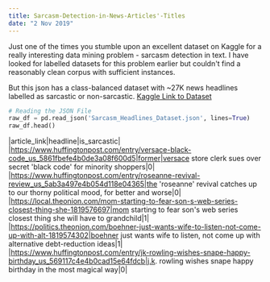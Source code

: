 ```yaml
---
title: Sarcasm-Detection-in-News-Articles'-Titles
date: "2 Nov 2019"
---
```


Just one of the times you stumble upon an excellent dataset on Kaggle for a really interesting data mining problem - sarcasm detection in text. I have looked for labelled datasets for this problem earlier but couldn't find a reasonably clean corpus with sufficient instances.

But this json has a class-balanced dataset with ~27K news headlines labelled as sarcastic or non-sarcastic.
[Kaggle Link to Dataset](https://www.kaggle.com/rmisra/news-headlines-dataset-for-sarcasm-detection/home)

```python
# Reading the JSON File
raw_df = pd.read_json('Sarcasm_Headlines_Dataset.json', lines=True)
raw_df.head()
```

|article_link|headline|is_sarcastic|
|https://www.huffingtonpost.com/entry/versace-black-code_us_5861fbefe4b0de3a08f600d5|former|versace store clerk sues over secret 'black code' for minority shoppers|0|
|https://www.huffingtonpost.com/entry/roseanne-revival-review_us_5ab3a497e4b054d118e04365|the 'roseanne' revival catches up to our thorny political mood, for better and worse|0|
|https://local.theonion.com/mom-starting-to-fear-son-s-web-series-closest-thing-she-1819576697|mom starting to fear son's web series closest thing she will have to grandchild|1|
|https://politics.theonion.com/boehner-just-wants-wife-to-listen-not-come-up-with-alt-1819574302|boehner just wants wife to listen, not come up with alternative debt-reduction ideas|1|
|https://www.huffingtonpost.com/entry/jk-rowling-wishes-snape-happy-birthday_us_569117c4e4b0cad15e64fdcb|j.k. rowling wishes snape happy birthday in the most magical way|0|











